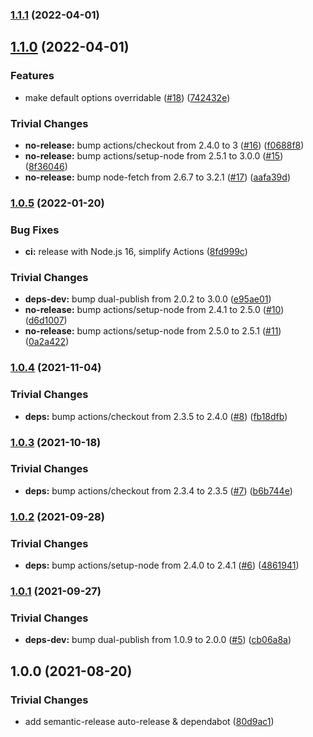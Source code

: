 ### [1.1.1](https://github.com/filecoin-shipyard/js-lotus-client-provider-nodejs/compare/v1.1.0...v1.1.1) (2022-04-01)

## [1.1.0](https://github.com/filecoin-shipyard/js-lotus-client-provider-nodejs/compare/v1.0.5...v1.1.0) (2022-04-01)


### Features

* make default options overridable ([#18](https://github.com/filecoin-shipyard/js-lotus-client-provider-nodejs/issues/18)) ([742432e](https://github.com/filecoin-shipyard/js-lotus-client-provider-nodejs/commit/742432ee19cd4b16d990b52f2bbc73e817312d8b))


### Trivial Changes

* **no-release:** bump actions/checkout from 2.4.0 to 3 ([#16](https://github.com/filecoin-shipyard/js-lotus-client-provider-nodejs/issues/16)) ([f0688f8](https://github.com/filecoin-shipyard/js-lotus-client-provider-nodejs/commit/f0688f8fc1d5737caa990b881a24e3be3fe408bc))
* **no-release:** bump actions/setup-node from 2.5.1 to 3.0.0 ([#15](https://github.com/filecoin-shipyard/js-lotus-client-provider-nodejs/issues/15)) ([8f36046](https://github.com/filecoin-shipyard/js-lotus-client-provider-nodejs/commit/8f36046fe93fa0da3f79dd017192858667f7f33d))
* **no-release:** bump node-fetch from 2.6.7 to 3.2.1 ([#17](https://github.com/filecoin-shipyard/js-lotus-client-provider-nodejs/issues/17)) ([aafa39d](https://github.com/filecoin-shipyard/js-lotus-client-provider-nodejs/commit/aafa39d0516319d52e16b849e541fee205c2d570))

### [1.0.5](https://github.com/filecoin-shipyard/js-lotus-client-provider-nodejs/compare/v1.0.4...v1.0.5) (2022-01-20)


### Bug Fixes

* **ci:** release with Node.js 16, simplify Actions ([8fd999c](https://github.com/filecoin-shipyard/js-lotus-client-provider-nodejs/commit/8fd999c9c2c0ea7b91f9f6a8c0cf7e4ebcd2778b))


### Trivial Changes

* **deps-dev:** bump dual-publish from 2.0.2 to 3.0.0 ([e95ae01](https://github.com/filecoin-shipyard/js-lotus-client-provider-nodejs/commit/e95ae013d13671dc266da36fe4f97f7d681d5e81))
* **no-release:** bump actions/setup-node from 2.4.1 to 2.5.0 ([#10](https://github.com/filecoin-shipyard/js-lotus-client-provider-nodejs/issues/10)) ([d6d1007](https://github.com/filecoin-shipyard/js-lotus-client-provider-nodejs/commit/d6d1007a72a75be9f9c577ff437d7fc6095b291e))
* **no-release:** bump actions/setup-node from 2.5.0 to 2.5.1 ([#11](https://github.com/filecoin-shipyard/js-lotus-client-provider-nodejs/issues/11)) ([0a2a422](https://github.com/filecoin-shipyard/js-lotus-client-provider-nodejs/commit/0a2a42288633f1206e4d51e501618285c7fabf77))

### [1.0.4](https://github.com/filecoin-shipyard/js-lotus-client-provider-nodejs/compare/v1.0.3...v1.0.4) (2021-11-04)


### Trivial Changes

* **deps:** bump actions/checkout from 2.3.5 to 2.4.0 ([#8](https://github.com/filecoin-shipyard/js-lotus-client-provider-nodejs/issues/8)) ([fb18dfb](https://github.com/filecoin-shipyard/js-lotus-client-provider-nodejs/commit/fb18dfbf30aefef407c0d0a48a4e2161485f688e))

### [1.0.3](https://github.com/filecoin-shipyard/js-lotus-client-provider-nodejs/compare/v1.0.2...v1.0.3) (2021-10-18)


### Trivial Changes

* **deps:** bump actions/checkout from 2.3.4 to 2.3.5 ([#7](https://github.com/filecoin-shipyard/js-lotus-client-provider-nodejs/issues/7)) ([b6b744e](https://github.com/filecoin-shipyard/js-lotus-client-provider-nodejs/commit/b6b744eae2b25ee7376d41ba7a15ca43453344c1))

### [1.0.2](https://github.com/filecoin-shipyard/js-lotus-client-provider-nodejs/compare/v1.0.1...v1.0.2) (2021-09-28)


### Trivial Changes

* **deps:** bump actions/setup-node from 2.4.0 to 2.4.1 ([#6](https://github.com/filecoin-shipyard/js-lotus-client-provider-nodejs/issues/6)) ([4861941](https://github.com/filecoin-shipyard/js-lotus-client-provider-nodejs/commit/4861941eb19621385746455d6996c472fb1c9cd5))

### [1.0.1](https://github.com/filecoin-shipyard/js-lotus-client-provider-nodejs/compare/v1.0.0...v1.0.1) (2021-09-27)


### Trivial Changes

* **deps-dev:** bump dual-publish from 1.0.9 to 2.0.0 ([#5](https://github.com/filecoin-shipyard/js-lotus-client-provider-nodejs/issues/5)) ([cb06a8a](https://github.com/filecoin-shipyard/js-lotus-client-provider-nodejs/commit/cb06a8af536fa94e1c3bbb1c37a518bdce81bbcd))

## 1.0.0 (2021-08-20)


### Trivial Changes

* add semantic-release auto-release & dependabot ([80d9ac1](https://github.com/filecoin-shipyard/js-lotus-client-provider-nodejs/commit/80d9ac11905802c1c2891a8909ad4ec3df06481f))
